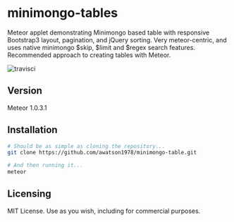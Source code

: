 minimongo-tables
================

Meteor applet demonstrating Minimongo based table with responsive Bootstrap3 layout, pagination, and jQuery sorting.  Very meteor-centric, and uses native minimongo $skip, $limit and $regex search features.  Recommended approach to creating tables with Meteor.  

![travisci](https://travis-ci.org/awatson1978/minimongo-table.svg)

Version  
------------------------
Meteor 1.0.3.1


Installation  
------------------------

````sh
# Should be as simple as cloning the repository...  
git clone https://github.com/awatson1978/minimongo-table.git

# And then running it...
meteor
````


Licensing
------------------------

MIT License. Use as you wish, including for commercial purposes.
